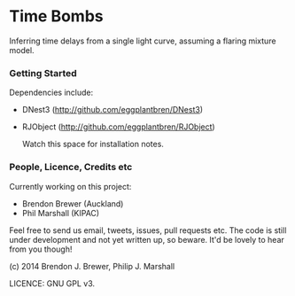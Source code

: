 Time Bombs
==========

Inferring time delays from a single light curve, assuming a flaring mixture model. 

### Getting Started

Dependencies include:

* DNest3 (http://github.com/eggplantbren/DNest3)
* RJObject (http://github.com/eggplantbren/RJObject)

    Watch this space for installation notes.

### People, Licence, Credits etc

Currently working on this project:

* Brendon Brewer (Auckland)
* Phil Marshall (KIPAC)

Feel free to send us email, tweets, issues, pull requests etc. The code is still under development and not yet written up, so beware. It'd be lovely to hear from you though! 

(c) 2014 Brendon J. Brewer, Philip J. Marshall

LICENCE: GNU GPL v3.

